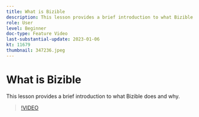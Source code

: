 ```yaml
---
title: What is Bizible
description: This lesson provides a brief introduction to what Bizible does and why.
role: User
level: Beginner
doc-type: Feature Video
last-substantial-update: 2023-01-06
kt: 11679
thumbnail: 347236.jpeg
---
```


# What is Bizible

This lesson provides a brief introduction to what Bizible does and why.

>[!VIDEO](https://video.tv.adobe.com/v/347236/?quality=12&learn=on)
